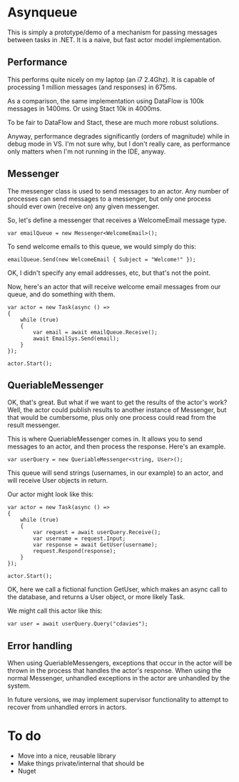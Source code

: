 # Asynqueue

This is simply a prototype/demo of a mechanism for passing messages between tasks in .NET. It is a naive, but fast actor model implementation.

## Performance
This performs quite nicely on my laptop (an i7 2.4Ghz). It is capable of processing 1 million messages (and responses) in 675ms.

As a comparison, the same implementation using DataFlow is 100k messages in 1400ms. Or using Stact 10k in 4000ms.

To be fair to DataFlow and Stact, these are much more robust solutions.

Anyway, performance degrades significantly (orders of magnitude) while in debug mode in VS. I'm not sure why, but I don't really care, as performance only matters when I'm not running in the IDE, anyway.

## Messenger
The messenger class is used to send messages to an actor. Any number of processes can send messages to a messenger, but only one process should ever own (receive on) any given messenger.

So, let's define a messenger that receives a WelcomeEmail message type.

    var emailQueue = new Messenger<WelcomeEmail>();

To send welcome emails to this queue, we would simply do this:

    emailQueue.Send(new WelcomeEmail { Subject = "Welcome!" });

OK, I didn't specify any email addresses, etc, but that's not the point.

Now, here's an actor that will receive welcome email messages from our queue, and do something with them.

    var actor = new Task(async () =>
    {
        while (true)
        {
            var email = await emailQueue.Receive();
            await EmailSys.Send(email);
        }
    });

    actor.Start();

## QueriableMessenger
OK, that's great. But what if we want to get the results of the actor's work? Well, the actor could publish results to another instance of Messenger, but that would be cumbersome, plus only one process could read from the result messenger.

This is where QueriableMessenger comes in. It allows you to send messages to an actor, and then process the response. Here's an example.

    var userQuery = new QueriableMessenger<string, User>();

This queue will send strings (usernames, in our example) to an actor, and will receive User objects in return.

Our actor might look like this:

    var actor = new Task(async () =>
    {
        while (true)
        {
            var request = await userQuery.Receive();
            var username = request.Input;
            var response = await GetUser(username);
            request.Respond(response);
        }
    });

    actor.Start();

OK, here we call a fictional function GetUser, which makes an async call to the database, and returns a User object, or more likely Task<User>.

We might call this actor like this:

    var user = await userQuery.Query("cdavies");

## Error handling
When using QueriableMessengers, exceptions that occur in the actor will be thrown in the process that handles the actor's response. When using the normal Messenger, unhandled exceptions in the actor are unhandled by the system.

In future versions, we may implement supervisor functionality to attempt to recover from unhandled errors in actors.

# To do
- Move into a nice, reusable library
- Make things private/internal that should be
- Nuget